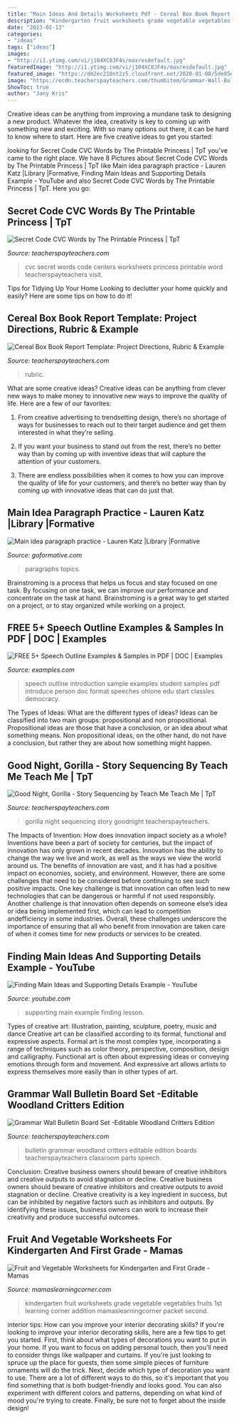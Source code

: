 ```yaml
---
title: "Main Ideas And Details Worksheets Pdf - Cereal Box Book Report Template: Project Directions, Rubric &amp; Example"
description: "Kindergarten fruit worksheets grade vegetable vegetables fruits 1st learning corner addition mamaslearningcorner packet second"
date: "2023-02-13"
categories:
- "ideas"
tags: ["ideas"]
images:
- "http://i1.ytimg.com/vi/j104XC8JF4s/maxresdefault.jpg"
featuredImage: "http://i1.ytimg.com/vi/j104XC8JF4s/maxresdefault.jpg"
featured_image: "https://dm2ec218nt2z5.cloudfront.net/2020-01-08/5de85e99cf4af94933710b1c/5e15c47bd3c5fb4e02ba68b3_MainIdeainparagraphs.pdf/page-1.png"
image: "https://ecdn.teacherspayteachers.com/thumbitem/Grammar-Wall-Bulletin-Board-Set-Editable-Woodland-Critters-Edition-1938937-1462151204/original-1938937-1.jpg"
ShowToc: true
author: "Jany Kris"
---
```



Creative ideas can be anything from improving a mundane task to designing a new product. Whatever the idea, creativity is key to coming up with something new and exciting. With so many options out there, it can be hard to know where to start. Here are five creative ideas to get you started:

	

		
looking for Secret Code CVC Words by The Printable Princess | TpT you've came to the right place. We have 8 Pictures about Secret Code CVC Words by The Printable Princess | TpT like Main idea paragraph practice - Lauren Katz |Library |Formative, Finding Main Ideas and Supporting Details Example - YouTube and also Secret Code CVC Words by The Printable Princess | TpT. Here you go:
		
    
## Secret Code CVC Words By The Printable Princess | TpT

<img loading=lazy src="https://ecdn.teacherspayteachers.com/thumbitem/Secret-Code-CVC-Words-2481345-1492688210/original-2481345-4.jpg" onerror="this.onerror=null;this.src='https://tse4.mm.bing.net/th?id=OIP.ByZ6F9FZhZs185-sbmzAqQAAAA&amp;pid=15.1';" alt="Secret Code CVC Words by The Printable Princess | TpT">

_Source: teacherspayteachers.com_

>cvc secret words code centers worksheets princess printable word teacherspayteachers visit. 

	

Tips for Tidying Up Your Home
Looking to declutter your home quickly and easily? Here are some tips on how to do it!

    
## Cereal Box Book Report Template: Project Directions, Rubric &amp; Example

<img loading=lazy src="https://ecdn.teacherspayteachers.com/thumbitem/Cereal-Box-Book-Report-1261825-1595934310/original-1261825-2.jpg" onerror="this.onerror=null;this.src='https://tse1.mm.bing.net/th?id=OIP.acnKB_Kwgndk1rPD2YmNBgAAAA&amp;pid=15.1';" alt="Cereal Box Book Report Template: Project Directions, Rubric &amp; Example">

_Source: teacherspayteachers.com_

>rubric. 

	

What are some creative ideas?
Creative ideas can be anything from clever new ways to make money to innovative new ways to improve the quality of life. Here are a few of our favorites: 
1) From creative advertising to trendsetting design, there’s no shortage of ways for businesses to reach out to their target audience and get them interested in what they’re selling.

2) If you want your business to stand out from the rest, there’s no better way than by coming up with inventive ideas that will capture the attention of your customers.

3) There are endless possibilities when it comes to how you can improve the quality of life for your customers, and there’s no better way than by coming up with innovative ideas that can do just that.

    
## Main Idea Paragraph Practice - Lauren Katz |Library |Formative

<img loading=lazy src="https://dm2ec218nt2z5.cloudfront.net/2020-01-08/5de85e99cf4af94933710b1c/5e15c47bd3c5fb4e02ba68b3_MainIdeainparagraphs.pdf/page-1.png" onerror="this.onerror=null;this.src='https://tse2.mm.bing.net/th?id=OIP.BaH9s9uaWwe3nbww4F26UQHaJl&amp;pid=15.1';" alt="Main idea paragraph practice - Lauren Katz |Library |Formative">

_Source: goformative.com_

>paragraphs topics. 

	

Brainstroming is a process that helps us focus and stay focused on one task. By focusing on one task, we can improve our performance and concentrate on the task at hand. Brainstroming is a great way to get started on a project, or to stay organized while working on a project.

    
## FREE 5+ Speech Outline Examples &amp; Samples In PDF | DOC | Examples

<img loading=lazy src="https://images.examples.com/wp-content/uploads/2017/05/Introduction-Outline.jpg" onerror="this.onerror=null;this.src='https://tse1.mm.bing.net/th?id=OIP.ZHP_-k2aRs7D2hlT7kKTawHaJA&amp;pid=15.1';" alt="FREE 5+ Speech Outline Examples &amp; Samples in PDF | DOC | Examples">

_Source: examples.com_

>speech outline introduction sample examples student samples pdf introduce person doc format speeches ohlone edu start classles democracy. 

	

The Types of Ideas: What are the different types of ideas?
Ideas can be classified into two main groups: propositional and non propositional. Propositional ideas are those that have a conclusion, or an idea about what something means. Non propositional ideas, on the other hand, do not have a conclusion, but rather they are about how something might happen.

    
## Good Night, Gorilla - Story Sequencing By Teach Me Teach Me | TpT

<img loading=lazy src="https://ecdn.teacherspayteachers.com/thumbitem/Good-Night-Gorilla-Story-Sequencing-1903649-1572692613/original-1903649-1.jpg" onerror="this.onerror=null;this.src='https://tse2.mm.bing.net/th?id=OIP.i6ULJJpoWoVejMBDJ4LkmQAAAA&amp;pid=15.1';" alt="Good Night, Gorilla - Story Sequencing by Teach Me Teach Me | TpT">

_Source: teacherspayteachers.com_

>gorilla night sequencing story goodnight teacherspayteachers. 

	

The Impacts of Invention: How does innovation impact society as a whole?
Inventions have been a part of society for centuries, but the impact of innovation has only grown in recent decades. Innovation has the ability to change the way we live and work, as well as the ways we view the world around us. The benefits of innovation are vast, and it has had a positive impact on economies, society, and environment. However, there are some challenges that need to be considered before continuing to see such positive impacts. One key challenge is that innovation can often lead to new technologies that can be dangerous or harmful if not used responsibly. Another challenge is that innovation often depends on someone else’s idea or idea being implemented first, which can lead to competition andefficiency in some industries. Overall, these challenges underscore the importance of ensuring that all who benefit from innovation are taken care of when it comes time for new products or services to be created.

    
## Finding Main Ideas And Supporting Details Example - YouTube

<img loading=lazy src="http://i1.ytimg.com/vi/j104XC8JF4s/maxresdefault.jpg" onerror="this.onerror=null;this.src='https://tse1.mm.bing.net/th?id=OIP.-0OgHmxPuB8UcLzpN_sP3gHaEK&amp;pid=15.1';" alt="Finding Main Ideas and Supporting Details Example - YouTube">

_Source: youtube.com_

>supporting main example finding lesson. 

	

Types of creative art: Illustration, painting, sculpture, poetry, music and dance
Creative art can be classified according to its formal, functional and expressive aspects. Formal art is the most complex type, incorporating a range of techniques such as color theory, perspective, composition, design and calligraphy. Functional art is often about expressing ideas or conveying emotions through form and movement. And expressive art allows artists to express themselves more easily than in other types of art.

    
## Grammar Wall Bulletin Board Set -Editable Woodland Critters Edition

<img loading=lazy src="https://ecdn.teacherspayteachers.com/thumbitem/Grammar-Wall-Bulletin-Board-Set-Editable-Woodland-Critters-Edition-1938937-1462151204/original-1938937-1.jpg" onerror="this.onerror=null;this.src='https://tse2.mm.bing.net/th?id=OIP.IC0gIEuXgCg3mgS2A4-_eQAAAA&amp;pid=15.1';" alt="Grammar Wall Bulletin Board Set -Editable Woodland Critters Edition">

_Source: teacherspayteachers.com_

>bulletin grammar woodland critters editable edition boards teacherspayteachers classroom parts speech. 

	

Conclusion: Creative business owners should beware of creative inhibitors and creative outputs to avoid stagnation or decline.
Creative business owners should beware of creative inhibitors and creative outputs to avoid stagnation or decline. Creative creativity is a key ingredient in success, but can be inhibited by negative factors such as inhibitors and outputs. By identifying these issues, business owners can work to increase their creativity and produce successful outcomes.

    
## Fruit And Vegetable Worksheets For Kindergarten And First Grade - Mamas

<img loading=lazy src="https://www.mamaslearningcorner.com/wp-content/uploads/2016/04/Fruits-and-Vegetables-Kindergarten-and-1st-Packet.jpg" onerror="this.onerror=null;this.src='https://tse4.mm.bing.net/th?id=OIP.YH4-FiLlnTdgkvxtxYaKGgHaLH&amp;pid=15.1';" alt="Fruit and Vegetable Worksheets for Kindergarten and First Grade - Mamas">

_Source: mamaslearningcorner.com_

>kindergarten fruit worksheets grade vegetable vegetables fruits 1st learning corner addition mamaslearningcorner packet second. 

	

interior tips: How can you improve your interior decorating skills?
If you're looking to improve your interior decorating skills, here are a few tips to get you started. First, think about what types of decorations you want to put in your home. If you want to focus on adding personal touch, then you'll need to consider things like wallpaper and curtains. If you're just looking to spruce up the place for guests, then some simple pieces of furniture ornaments will do the trick.
Next, decide which type of decoration you want to use. There are a lot of different ways to do this, so it's important that you find something that is both budget-friendly and looks good. You can also experiment with different colors and patterns, depending on what kind of mood you're trying to create. Finally, be sure not to forget about the inside design!

